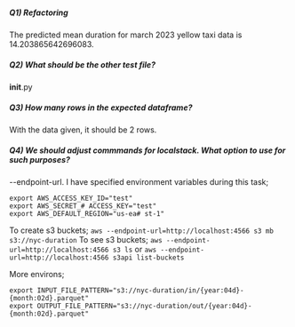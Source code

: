 ##### Q1) Refactoring
The predicted mean duration for march 2023 yellow taxi data is 14.203865642696083.

##### Q2) What should be the other test file?
__init__.py

##### Q3) How many rows in the expected dataframe?
With the data given, it should be 2 rows.

##### Q4) We should adjust commmands for localstack. What option to use for such purposes?
--endpoint-url. I have specified environment variables during this task;
```
export AWS_ACCESS_KEY_ID="test"
export AWS_SECRET_# ACCESS_KEY="test"
export AWS_DEFAULT_REGION="us-ea# st-1"
```

To create s3 buckets; `aws --endpoint-url=http://localhost:4566 s3 mb s3://nyc-duration`
To see s3 buckets; `aws --endpoint-url=http://localhost:4566 s3 ls` or `aws --endpoint-url=http://localhost:4566 s3api list-buckets`

More environs;
```
export INPUT_FILE_PATTERN="s3://nyc-duration/in/{year:04d}-{month:02d}.parquet"
export OUTPUT_FILE_PATTERN="s3://nyc-duration/out/{year:04d}-{month:02d}.parquet"
```
